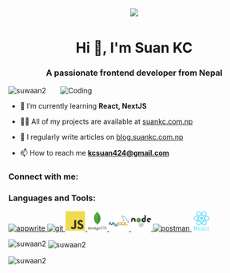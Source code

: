 <h1 align="center">
 <img src="https://www.digitalsolutionservices.com/img/services/web%20development.gif" />
</h1>
<h1 align="center">Hi 👋, I'm Suan KC</h1>
<h3 align="center">A passionate frontend developer from Nepal</h3>
<img align="right" alt="Coding" width="400" src="https://i.gifer.com/6tXM.gif">

<p align="left"> <img src="https://komarev.com/ghpvc/?username=suwaan2&label=Profile%20views&color=0e75b6&style=flat" alt="suwaan2" /> </p>

- 🌱 I’m currently learning **React, NextJS**

- 👨‍💻 All of my projects are available at [suankc.com.np](suankc.com.np)

- 📝 I regularly write articles on [blog.suankc.com.np](blog.suankc.com.np)

- 📫 How to reach me **kcsuan424@gmail.com**

<h3 align="left">Connect with me:</h3>
<p align="left">
</p>

<h3 align="left">Languages and Tools:</h3>
<p align="left"> <a href="https://appwrite.io" target="_blank" rel="noreferrer"> <img src="https://www.vectorlogo.zone/logos/appwriteio/appwriteio-icon.svg" alt="appwrite" width="40" height="40"/> </a> <a href="https://git-scm.com/" target="_blank" rel="noreferrer"> <img src="https://www.vectorlogo.zone/logos/git-scm/git-scm-icon.svg" alt="git" width="40" height="40"/> </a> <a href="https://developer.mozilla.org/en-US/docs/Web/JavaScript" target="_blank" rel="noreferrer"> <img src="https://raw.githubusercontent.com/devicons/devicon/master/icons/javascript/javascript-original.svg" alt="javascript" width="40" height="40"/> </a> <a href="https://www.mongodb.com/" target="_blank" rel="noreferrer"> <img src="https://raw.githubusercontent.com/devicons/devicon/master/icons/mongodb/mongodb-original-wordmark.svg" alt="mongodb" width="40" height="40"/> </a> <a href="https://www.mysql.com/" target="_blank" rel="noreferrer"> <img src="https://raw.githubusercontent.com/devicons/devicon/master/icons/mysql/mysql-original-wordmark.svg" alt="mysql" width="40" height="40"/> </a> <a href="https://nodejs.org" target="_blank" rel="noreferrer"> <img src="https://raw.githubusercontent.com/devicons/devicon/master/icons/nodejs/nodejs-original-wordmark.svg" alt="nodejs" width="40" height="40"/> </a> <a href="https://postman.com" target="_blank" rel="noreferrer"> <img src="https://www.vectorlogo.zone/logos/getpostman/getpostman-icon.svg" alt="postman" width="40" height="40"/> </a> <a href="https://reactjs.org/" target="_blank" rel="noreferrer"> <img src="https://raw.githubusercontent.com/devicons/devicon/master/icons/react/react-original-wordmark.svg" alt="react" width="40" height="40"/> </a> </p>

<p><img align="left" src="https://github-readme-stats.vercel.app/api/top-langs?username=suwaan2&show_icons=true&locale=en&layout=compact" alt="suwaan2" /></p>

<p>&nbsp;<img align="center" src="https://github-readme-stats.vercel.app/api?username=suwaan2&show_icons=true&locale=en" alt="suwaan2" /></p>

<p><img align="center" src="https://github-readme-streak-stats.herokuapp.com/?user=suwaan2&" alt="suwaan2" /></p>
